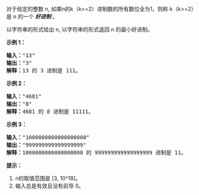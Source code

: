 <html>
 <body>
  <p>
   对于给定的整数 n, 如果n的k（k&gt;=2）进制数的所有数位全为1，则称 k（k&gt;=2）是 n 的一个
   <em>
    <strong>
     好进制
    </strong>
   </em>
   。
  </p>
  <p>
   以字符串的形式给出 n, 以字符串的形式返回 n 的最小好进制。
  </p>
  <p>
  </p>
  <p>
   <strong>
    示例 1：
   </strong>
  </p>
  <pre>
<strong>输入：</strong>"13"
<strong>输出：</strong>"3"
<strong>解释：</strong>13 的 3 进制是 111。
</pre>
  <p>
   <strong>
    示例 2：
   </strong>
  </p>
  <pre>
<strong>输入：</strong>"4681"
<strong>输出：</strong>"8"
<strong>解释：</strong>4681 的 8 进制是 11111。
</pre>
  <p>
   <strong>
    示例 3：
   </strong>
  </p>
  <pre>
<strong>输入：</strong>"1000000000000000000"
<strong>输出：</strong>"999999999999999999"
<strong>解释：</strong>1000000000000000000 的 999999999999999999 进制是 11。
</pre>
  <p>
  </p>
  <p>
   <strong>
    提示：
   </strong>
  </p>
  <ol>
   <li>
    n的取值范围是 [3, 10^18]。
   </li>
   <li>
    输入总是有效且没有前导 0。
   </li>
  </ol>
  <p>
  </p>
 </body>
</html>